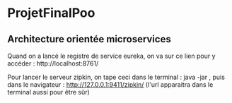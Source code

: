 # ProjetFinalPoo
## Architecture orientée microservices

Quand on a lancé le registre de service eureka, on va sur ce lien pour y accéder : http://localhost:8761/

Pour lancer le serveur zipkin, on tape ceci dans le terminal : java -jar <leJarZipkin>,
puis dans le navigateur : http://127.0.0.1:9411/zipkin/ (l'url apparaitra dans le terminal aussi pour être sûr)

